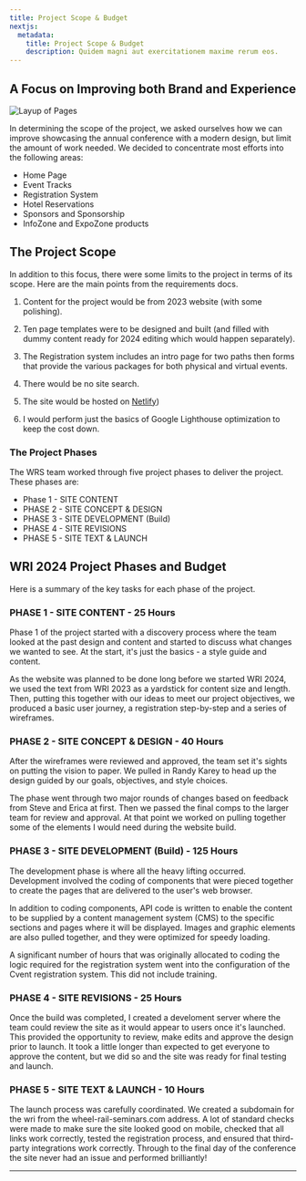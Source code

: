 ```yaml
---
title: Project Scope & Budget
nextjs:
  metadata:
    title: Project Scope & Budget
    description: Quidem magni aut exercitationem maxime rerum eos.
---
```


## A Focus on Improving both Brand and Experience

![Layup of Pages](/images/project-scope.png)

In determining the scope of the project, we asked ourselves how we can improve showcasing the annual conference with a modern design, but limit the amount of work needed. We decided to concentrate most efforts into the following areas:

- Home Page
- Event Tracks
- Registration System
- Hotel Reservations
- Sponsors and Sponsorship
- InfoZone and ExpoZone products

## The Project Scope

In addition to this focus, there were some limits to the project in terms of its scope. Here are the main points from the requirements docs.

1. Content for the project would be from 2023 website (with some polishing).

2. Ten page templates were to be designed and built (and filled with dummy content ready for 2024 editing which would happen separately).

3. The Registration system includes an intro page for two paths then forms that provide the various packages for both physical and virtual events.

4. There would be no site search.

8. The site would be hosted on [Netlify](https://netlify.com))

9. I would perform just the basics of Google Lighthouse optimization to keep the cost down.

### The Project Phases

The WRS team worked through five project phases to deliver the project. These phases are:

- Phase 1 - SITE CONTENT
- PHASE 2 - SITE CONCEPT & DESIGN
- PHASE 3 - SITE DEVELOPMENT (Build)
- PHASE 4 - SITE REVISIONS
- PHASE 5 - SITE TEXT & LAUNCH

## WRI 2024 Project Phases and Budget

Here is a summary of the key tasks for each phase of the project.

### PHASE 1 - SITE CONTENT - 25 Hours

Phase 1 of the project started with a discovery process where the team looked at the past design and content and started to discuss what changes we wanted to see. At the start, it's just the basics - a style guide and content. 

As the website was planned to be done long before we started WRI 2024, we used the text from WRI 2023 as a yardstick for content size and length. Then, putting this together with our ideas to meet our project objectives, we produced a basic user journey, a registration step-by-step and a series of wireframes.


### PHASE 2 - SITE CONCEPT & DESIGN - 40 Hours

After the wireframes were reviewed and approved, the team set it's sights on putting the vision to paper. We pulled in Randy Karey to head up the design guided by our goals, objectives, and style choices.

The phase went through two major rounds of changes based on feedback from Steve and Erica at first. Then we passed the final comps to the larger team for review and approval. At that point we worked on pulling together some of the elements I would need during the website build.


###  PHASE 3 - SITE DEVELOPMENT (Build) - 125 Hours

The development phase is where all the heavy lifting occurred. Development involved the coding of components that were pieced together to create the pages that are delivered to the user's web browser.

In addition to coding components, API code is written to enable the content to be supplied by a content management system (CMS) to the specific sections and pages where it will be displayed. Images and graphic elements are also pulled together, and they were optimized for speedy loading.

A significant number of hours that was originally allocated to coding the logic required for the registration system went into the configuration of the Cvent registration system. This did not include training. 

###  PHASE 4 - SITE REVISIONS - 25 Hours

Once the build was completed, I created a develoment server where the team could review the site as it would appear to users once it's launched. This provided the opportunity to review, make edits and approve the design prior to launch. It took a little longer than expected to get everyone to approve the content, but we did so and the site was ready for final testing and launch.

###  PHASE 5 - SITE TEXT & LAUNCH - 10 Hours

The launch process was carefully coordinated. We created a subdomain for the wri from the wheel-rail-seminars.com address. A lot of standard checks were made to make sure the site looked good on mobile, checked that all links work correctly, tested the registration process, and ensured that third-party integrations work correctly. Through to the final day of the conference the site never had an issue and performed brilliantly!

---

